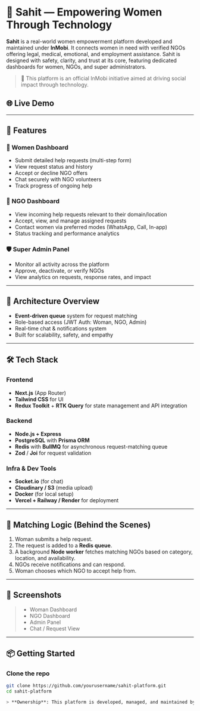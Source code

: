 # 🌸 Sahit — Empowering Women Through Technology

**Sahit** is a real-world women empowerment platform developed and maintained under **InMobi**. It connects women in need with verified NGOs offering legal, medical, emotional, and employment assistance. Sahit is designed with safety, clarity, and trust at its core, featuring dedicated dashboards for women, NGOs, and super administrators.

> 🏢 This platform is an official InMobi initiative aimed at driving social impact through technology.


## 🌐 Live Demo


---

## 🚀 Features

### 👩 Women Dashboard
- Submit detailed help requests (multi-step form)
- View request status and history
- Accept or decline NGO offers
- Chat securely with NGO volunteers
- Track progress of ongoing help

### 🏢 NGO Dashboard
- View incoming help requests relevant to their domain/location
- Accept, view, and manage assigned requests
- Contact women via preferred modes (WhatsApp, Call, In-app)
- Status tracking and performance analytics

### 🛡️ Super Admin Panel
- Monitor all activity across the platform
- Approve, deactivate, or verify NGOs
- View analytics on requests, response rates, and impact

---

## 🧠 Architecture Overview

- **Event-driven queue** system for request matching
- Role-based access (JWT Auth: Woman, NGO, Admin)
- Real-time chat & notifications system
- Built for scalability, safety, and empathy

---

## 🛠 Tech Stack

### Frontend
- **Next.js** (App Router)
- **Tailwind CSS** for UI
- **Redux Toolkit** + **RTK Query** for state management and API integration

### Backend
- **Node.js + Express**
- **PostgreSQL** with **Prisma ORM**
- **Redis** with **BullMQ** for asynchronous request-matching queue
- **Zod** / **Joi** for request validation

### Infra & Dev Tools
- **Socket.io** (for chat)
- **Cloudinary / S3** (media upload)
- **Docker** (for local setup)
- **Vercel + Railway / Render** for deployment

---

## 🧩 Matching Logic (Behind the Scenes)

1. Woman submits a help request.
2. The request is added to a **Redis queue**.
3. A background **Node worker** fetches matching NGOs based on category, location, and availability.
4. NGOs receive notifications and can respond.
5. Woman chooses which NGO to accept help from.

---

## 📸 Screenshots

> - Woman Dashboard  
> - NGO Dashboard  
> - Admin Panel  
> - Chat / Request View

---

## 📦 Getting Started

### Clone the repo
```bash
git clone https://github.com/yourusername/sahit-platform.git
cd sahit-platform

> **Ownership**: This platform is developed, managed, and maintained by **InMobi** as part of its ongoing commitment to social impact and responsible innovation.
